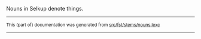 Nouns in Selkup denote things.

* * *

<small>This (part of) documentation was generated from [src/fst/stems/nouns.lexc](https://github.com/giellalt/lang-sel/blob/main/src/fst/stems/nouns.lexc)</small>

---


